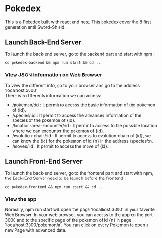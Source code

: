 # Pokedex

This is a Pokedex built with react and nest.
This pokedex cover the 8 first generation until Sword-Shield.

## Launch Back-End Server

To launch the back-end server, go to the backend part and start with npm :

```npm
cd pokedex-backend && npm run start && cd ..
```

### View JSON information on Web Browser

To view the different info, go to your browser and go to the address 'localhost:5000'<br>
There is 5 differents information we can access:

-   /pokemon/:id : It permit to access the basic information of the pokemon of {id}.
-   /species/:id : It permit to access the advanced information of the species of the pokemon of {id}.
-   /location-area-encounter/:id : It permit to access to the possible location where we can encounter the pokemon of {id}.
-   /evolution-chain/:id : It permit to access to evolution-chain of {id}, we can know the {id} for the pokemon of id {n} in the address /species/:n.
-   /moves/:id : It permit to access the move of {id}.

## Launch Front-End Server

To launch the back-end server, go to the frontend part and start with npm, the Back-End Server need to be launch before the frontend :

```npm
cd pokedex-frontend && npm run start && cd ..
```

### View the app

Normally, npm run start will open the page 'localhost:3000' in your favorite Web Browser.
In your web browser, you can access to the app on the port 3000 and to the specific page of the pokemon of id {n} in page 'localhost:3000/pokemon/n'.
You can click on every Pokemon to open a new Page with advanced data.
